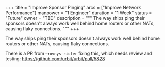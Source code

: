 +++
title = "Improve Sponsor Pinging"
arcs = ["Improve Network Performance"]
manpower = "1 Engineer"
duration = "1 Week"
status = "Future"
owner = "TBD"
description = """
The way ships ping their sponsors doesn't always work well behind home routers or other NATs, causing flaky connections.
"""
+++

The way ships ping their sponsors doesn't always work well behind home routers or other NATs, causing flaky connections.

There is a PR from `~rovnys-ricfer` fixing this, which needs review and testing:
https://github.com/urbit/urbit/pull/5828